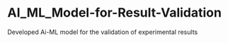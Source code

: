 # AI_ML_Model-for-Result-Validation
Developed Ai-ML model for the validation of experimental results 
